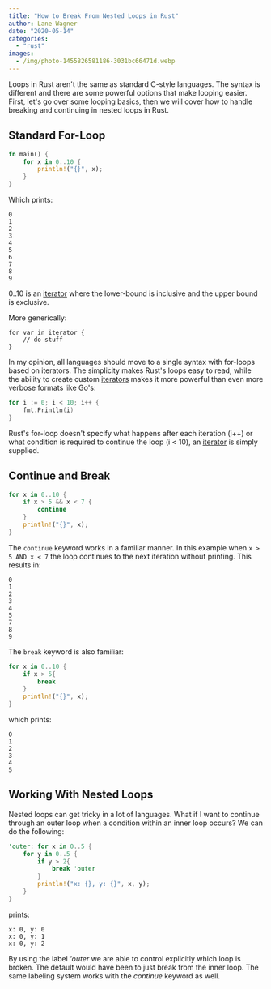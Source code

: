 ```yaml
---
title: "How to Break From Nested Loops in Rust"
author: Lane Wagner
date: "2020-05-14"
categories: 
  - "rust"
images:
  - /img/photo-1455826581186-3031bc66471d.webp
---
```


Loops in Rust aren't the same as standard C-style languages. The syntax is different and there are some powerful options that make looping easier. First, let's go over some looping basics, then we will cover how to handle breaking and continuing in nested loops in Rust.

## Standard For-Loop

```rust
fn main() {
    for x in 0..10 {
        println!("{}", x);
    }
}
```

Which prints:

```
0
1
2
3
4
5
6
7
8
9
```

0..10 is an [iterator](https://doc.rust-lang.org/1.2.0/book/iterators.html) where the lower-bound is inclusive and the upper bound is exclusive.

More generically:

```
for var in iterator {
    // do stuff
}
```

In my opinion, all languages should move to a single syntax with for-loops based on iterators. The simplicity makes Rust's loops easy to read, while the ability to create custom [iterators](https://doc.rust-lang.org/stable/rust-by-example/trait/iter.html) makes it more powerful than even more verbose formats like Go's:

```go
for i := 0; i < 10; i++ {
	fmt.Println(i)
}
```

Rust's for-loop doesn't specify what happens after each iteration (i++) or what condition is required to continue the loop (i < 10), an [ite](https://doc.rust-lang.org/1.2.0/book/iterators.html)[r](https://doc.rust-lang.org/1.2.0/book/iterators.html)[ator](https://doc.rust-lang.org/1.2.0/book/iterators.html) is simply supplied.

## Continue and Break

```rust
for x in 0..10 {
    if x > 5 && x < 7 {
        continue
    }
    println!("{}", x);
}
```

The `continue` keyword works in a familiar manner. In this example when `x > 5 AND x < 7` the loop continues to the next iteration without printing. This results in:

```
0
1
2
3
4
5
7
8
9
```

The `break` keyword is also familiar:

```rust
for x in 0..10 {
    if x > 5{
        break
    }
    println!("{}", x);
}
```

which prints:

```
0
1
2
3
4
5
```

## Working With Nested Loops

Nested loops can get tricky in a lot of languages. What if I want to continue through an outer loop when a condition within an inner loop occurs? We can do the following:

```rust
'outer: for x in 0..5 {
    for y in 0..5 {
        if y > 2{
            break 'outer
        }
        println!("x: {}, y: {}", x, y);
    }
}
```

prints:

```
x: 0, y: 0
x: 0, y: 1
x: 0, y: 2
```

By using the label _'outer_ we are able to control explicitly which loop is broken. The default would have been to just break from the inner loop. The same labeling system works with the _continue_ keyword as well.
